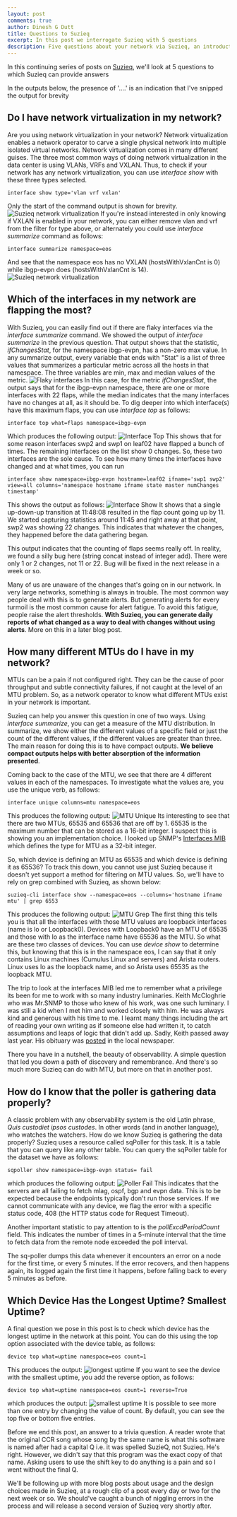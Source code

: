 ```yaml
---
layout: post
comments: true
author: Dinesh G Dutt
title: Questions to Suzieq
excerpt: In this post we interrogate Suzieq with 5 questions
description: Five questions about your network via Suzieq, an introduction
---
```

In this continuing series of posts on [Suzieq](https://github.com/netenglabs/suzieq), we'll look at 5 questions to which Suzieq can provide answers

In the outputs below, the presence of '....' is an indication that I've snipped the output for brevity

## Do I have network virtualization in my network?

Are you using network virtualization in your network? Network virtualization enables a network operator to carve a single physical network into multiple isolated virtual networks. Network virtualization comes in many different guises. The three most common ways of doing network virtualization in the data center is using VLANs, VRFs and VXLAN. Thus, to check if your network has any network virtualization, you can use *interface show* with these three types selected.

`interface show type='vlan vrf vxlan'`

Only the start of the command output is shown for brevity.
![Suzieq network virtualization](/assets/images/2020-05-01/10qa-Fig1.png?raw=true)
If you're instead interested in only knowing if VXLAN is enabled in your network, you can either remove vlan and vrf from the filter for type above, or alternately you could use *interface summarize* command as follows:

`interface summarize namespace=eos`

And see that the namespace eos has no VXLAN (hostsWithVxlanCnt is 0) while ibgp-evpn does (hostsWithVxlanCnt is 14).
![Suzieq network virtualization](/assets/images/2020-05-01/10qa-Fig2.png?raw=true)

## Which of the interfaces in my network are flapping the most?

With Suzieq, you can easily find out if there are flaky interfaces via the *interface summarize* command. We showed the output of *interface summarize* in the previous question. That output shows that the statistic, *ifChangesStat*, for the namespace ibgp-evpn, has a non-zero max value. In any summarize output, every variable that ends with "Stat" is a list of three values that summarizes a particular metric across all the hosts in that namespace. The three variables are min, max and median values of the metric. 
![Flaky interfaces](/assets/images/2020-05-01/10qa-Fig2a.png?raw=true)
In this case, for the metric *ifChangesStat*, the output says that for the ibgp-evpn namespace, there are one or more interfaces with 22 flaps, while the median indicates that the many interfaces have no changes at all, as it should be. To dig deeper into which interface(s) have this maximum flaps, you can use *interface top* as follows:

`interface top what=flaps namespace=ibgp-evpn`

Which produces the following output:
![Interface Top](/assets/images/2020-05-01/10qa-Fig3.png)
This shows that for some reason interfaces swp2 and swp1 on leaf02 have flapped a bunch of times. The remaining interfaces on the list show 0 changes. So, these two interfaces are the sole cause. To see how many times the interfaces have changed and at what times, you can run

`interface show namespace=ibgp-evpn hostname=leaf02 ifname='swp1 swp2' view=all columns='namespace hostname ifname state master numChanges timestamp'`

This shows the output as follows:
![Interface Show](/assets/images/2020-05-01/10qa-Fig4.png)
It shows that a single up-down-up transition at 11:48:08 resulted in the flap count going up by 11. We started capturing statistics around 11:45 and right away at that point, swp2 was showing 22 changes. This indicates that whatever the changes, they happened before the data gathering began. 

This output indicates that the counting of flaps seems really off. In reality, we found a silly bug here (string concat instead of integer add). There were only 1 or 2 changes, not 11 or 22. Bug will be fixed in the next release in a week or so.

Many of us are unaware of the changes that's going on in our network. In very large networks, something is always in trouble. The most common way people deal with this is to generate alerts. But generating alerts for every turmoil is the most common cause for alert fatigue. To avoid this fatigue, people raise the alert thresholds. **With Suzieq, you can generate daily reports of what changed as a way to deal with changes without using alerts**. More on this in a later blog post.

## How many different MTUs do I have in my network?

MTUs can be a pain if not configured right. They can be the cause of poor throughput and subtle connectivity failures, if not caught at the level of an MTU problem. So, as a network operator to know what different MTUs exist in your network is important. 

Suzieq can help you answer this question in one of two ways. Using *interface summarize*, you can get a measure of the MTU distribution. In summarize, we show either the different values of a specific field or just the count of the different values, if the different values are greater than three. The main reason for doing this is to have compact outputs. **We believe compact outputs helps with better absorption of the information presented**. 

Coming back to the case of the MTU, we see that there are 4 different values in each of the namespaces. To investigate what the values are, you use the unique verb, as follows:

`interface unique columns=mtu namespace=eos`

This produces the following output:
![MTU Unique](/assets/images/2020-05-01/10qa-Fig5.png)
Its interesting to see that there are two MTUs, 65535 and 65536 that are off by 1. 65535 is the maximum number that can be stored as a 16-bit integer. I suspect this is showing you an implementation choice. I looked up SNMP's [Interfaces MIB](https://datatracker.ietf.org/doc/rfc2863/?include_text=1) which defines the type for MTU as a 32-bit integer. 

So, which device is defining an MTU as 65535 and which device is defining it as 65536? To track this down, you cannot use just Suzieq because it doesn't yet support a method for filtering on MTU values. So, we'll have to rely on grep combined with Suzieq, as shown below:

`suzieq-cli interface show --namespace=eos --columns='hostname ifname mtu' | grep 6553`

This produces the following output:
![MTU Grep](/assets/images/2020-05-01/10qa-Fig6.png)
The first thing this tells you is that all the interfaces with those MTU values are loopback interfaces (name is lo or Loopback0). Devices with Loopback0 have an MTU of 65535 and those with lo as the interface name have 65536 as the MTU. So what are these two classes of devices. You can use *device show* to determine this, but knowing that this is in the namespace eos, I can say that it only contains Linux machines (Cumulus Linux and servers) and Arista routers. Linux uses lo as the loopback name, and so Arista uses 65535 as the loopback MTU. 

The trip to look at the interfaces MIB led me to remember what a privilege its been for me to work with so many industry luminaries. Keith McCloghrie who was Mr.SNMP to those who knew of his work, was one such luminary. I was still a kid when I met him and worked closely with him. He was always kind and generous with his time to me. I learnt many things including the art of reading your own writing as if someone else had written it, to catch assumptions and leaps of logic that didn't add up. Sadly, Keith passed away last year. His obituary was [posted](https://www.legacy.com/obituaries/times-standard/obituary.aspx?pid=193728898) in the local newspaper. 

There you have in a nutshell, the beauty of observability. A simple question that led you down a path of discovery and remembrance. And there's so much more Suzieq can do with MTU, but more on that in another post.

## How do I know that the poller is gathering data properly?

A classic problem with any observability system is the old Latin phrase, *Quis custodiet ipsos custodes*. In other words (and in another language), who watches the watchers. How do we know Suzieq is gathering the data properly? Suzieq uses a resource called sqPoller for this task. It is a table that you can query like any other table. You can query the sqPoller table for the dataset we have as follows:

`sqpoller show namespace=ibgp-evpn status= fail`

which produces the following output:
![Poller Fail](/assets/images/2020-05-01/10qa-Fig7.png)
This indicates that the servers are all failing to fetch mlag, ospf, bgp and evpn data. This is to be expected because the endpoints typically don't run those services. If we cannot communicate with any device, we flag the error with a specific status code, 408 (the HTTP status code for Request Timeout).

Another important statistic to pay attention to is the *pollExcdPeriodCount* field. This indicates the number of times in a 5-minute interval that the time to fetch data from the remote node exceeded the poll interval. 

The sq-poller dumps this data whenever it encounters an error on a node for the first time, or every 5 minutes. If the error recovers, and then happens again, its logged again the first time it happens, before falling back to every 5 minutes as before.

## Which Device Has the Longest Uptime? Smallest Uptime?

A final question we pose in this post is to check which device has the longest uptime in the network at this point. You can do this using the top option associated with the device table, as follows:

`device top what=uptime namespace=eos count=1`

This produces the output:
![longest uptime](/assets/images/2020-05-01/10qa-Fig8.png)
If you want to see the device with the smallest uptime, you add the reverse option, as follows:

`device top what=uptime namespace=eos count=1 reverse=True`

which produces the output:
![smallest uptime](/assets/images/2020-05-01/10qa-Fig9.png)
It is possible to see more than one entry by changing the value of count. By default, you can see the top five or bottom five entries.

Before we end this post, an answer to a trivia question. A reader wrote that the original CCR song whose song by the same name is what this software is named after had a capital Q i.e. it was spelled SuzieQ, not Suzieq. He's right. However, we didn't say that this program was the exact copy of that name. Asking users to use the shift key to do anything is a pain and so I went without the final Q.

We'll be following up with more blog posts about usage and the design choices made in Suzieq, at a rough clip of a post every day or two for the next week or so. We should've caught a bunch of niggling errors in the process and will release a second version of Suzieq very shortly after.
